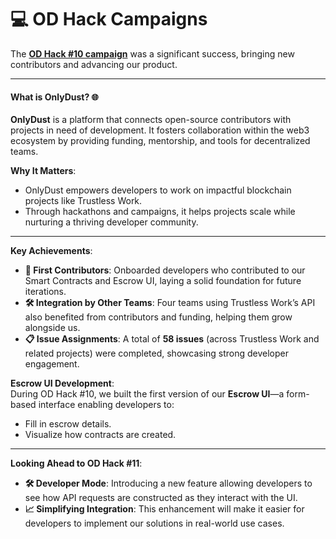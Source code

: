 # 💻 OD Hack Campaigns

The [**OD Hack #10 campaign**](https://app.onlydust.com/hackathons/odhack-10) was a significant success, bringing new contributors and advancing our product.

***

#### **What is OnlyDust?** 🌐

**OnlyDust** is a platform that connects open-source contributors with projects in need of development. It fosters collaboration within the web3 ecosystem by providing funding, mentorship, and tools for decentralized teams.

**Why It Matters**:

* OnlyDust empowers developers to work on impactful blockchain projects like Trustless Work.
* Through hackathons and campaigns, it helps projects scale while nurturing a thriving developer community.

***

**Key Achievements**:

* **🤝 First Contributors**: Onboarded developers who contributed to our Smart Contracts and Escrow UI, laying a solid foundation for future iterations.
* **🛠️ Integration by Other Teams**: Four teams using Trustless Work’s API also benefited from contributors and funding, helping them grow alongside us.
* **📋 Issue Assignments**: A total of **58 issues** (across Trustless Work and related projects) were completed, showcasing strong developer engagement.

**Escrow UI Development**:\
During OD Hack #10, we built the first version of our **Escrow UI**—a form-based interface enabling developers to:

* Fill in escrow details.
* Visualize how contracts are created.

***

**Looking Ahead to OD Hack #11**:

* **🛠️ Developer Mode**: Introducing a new feature allowing developers to see how API requests are constructed as they interact with the UI.
* **📈 Simplifying Integration**: This enhancement will make it easier for developers to implement our solutions in real-world use cases.

